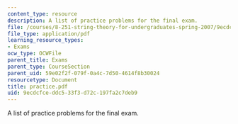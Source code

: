 ```yaml
---
content_type: resource
description: A list of practice problems for the final exam.
file: /courses/8-251-string-theory-for-undergraduates-spring-2007/9ecdcfceddc533f3d72c197fa2c7deb9_practice.pdf
file_type: application/pdf
learning_resource_types:
- Exams
ocw_type: OCWFile
parent_title: Exams
parent_type: CourseSection
parent_uid: 59e02f2f-079f-0a4c-7d50-4614f8b30024
resourcetype: Document
title: practice.pdf
uid: 9ecdcfce-ddc5-33f3-d72c-197fa2c7deb9
---
```

A list of practice problems for the final exam.

